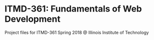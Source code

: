 # ITMD-361: Fundamentals of Web Development
Project files for ITMD-361 Spring 2018 @ Illinois Institute of Technology

